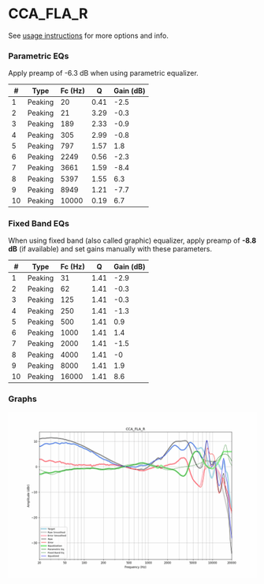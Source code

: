 # CCA_FLA_R
See [usage instructions](https://github.com/jaakkopasanen/AutoEq#usage) for more options and info.

### Parametric EQs
Apply preamp of -6.3 dB when using parametric equalizer.

|   # | Type    |   Fc (Hz) |    Q |   Gain (dB) |
|-----|---------|-----------|------|-------------|
|   1 | Peaking |        20 | 0.41 |        -2.5 |
|   2 | Peaking |        21 | 3.29 |        -0.3 |
|   3 | Peaking |       189 | 2.33 |        -0.9 |
|   4 | Peaking |       305 | 2.99 |        -0.8 |
|   5 | Peaking |       797 | 1.57 |         1.8 |
|   6 | Peaking |      2249 | 0.56 |        -2.3 |
|   7 | Peaking |      3661 | 1.59 |        -8.4 |
|   8 | Peaking |      5397 | 1.55 |         6.3 |
|   9 | Peaking |      8949 | 1.21 |        -7.7 |
|  10 | Peaking |     10000 | 0.19 |         6.7 |

### Fixed Band EQs
When using fixed band (also called graphic) equalizer, apply preamp of **-8.8 dB** (if available) and set gains manually with these parameters.

|   # | Type    |   Fc (Hz) |    Q |   Gain (dB) |
|-----|---------|-----------|------|-------------|
|   1 | Peaking |        31 | 1.41 |        -2.9 |
|   2 | Peaking |        62 | 1.41 |        -0.3 |
|   3 | Peaking |       125 | 1.41 |        -0.3 |
|   4 | Peaking |       250 | 1.41 |        -1.3 |
|   5 | Peaking |       500 | 1.41 |         0.9 |
|   6 | Peaking |      1000 | 1.41 |         1.4 |
|   7 | Peaking |      2000 | 1.41 |        -1.5 |
|   8 | Peaking |      4000 | 1.41 |        -0   |
|   9 | Peaking |      8000 | 1.41 |         1.9 |
|  10 | Peaking |     16000 | 1.41 |         8.6 |

### Graphs
![](./CCA_FLA_R.png)
